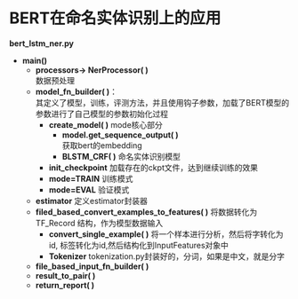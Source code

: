 # BERT在命名实体识别上的应用

**bert_lstm_ner.py** 
  
  - **main()**  
    - **processors-> NerProcessor( )**  
    数据预处理
    - **model_fn_builder( )**：  
    其定义了模型，训练，评测方法，并且使用钩子参数，加载了BERT模型的参数进行了自己模型的参数初始化过程
	    - **create_model( )**
      mode核心部分
		    - **model.get_sequence_output( )**  
        获取bert的embedding
		    - **BLSTM_CRF( )**
        命名实体识别模型
	    - **init_checkpoint**
      加载存在的ckpt文件，达到继续训练的效果
      - **mode=TRAIN**
      训练模式
      - **mode=EVAL**
      验证模式     
    - **estimator**
    定义estimator封装器
    - **filed_based_convert_examples_to_features( )**
    将数据转化为TF_Record 结构，作为模型数据输入
      - **convert_single_example( )**
      将一个样本进行分析，然后将字转化为id, 标签转化为id,然后结构化到InputFeatures对象中
      - **Tokenizer**
      tokenization.py封装好的，分词，如果是中文，就是分字
    - **file_based_input_fn_builder( )**
    - **result_to_pair( )**
    - **return_report( )**
